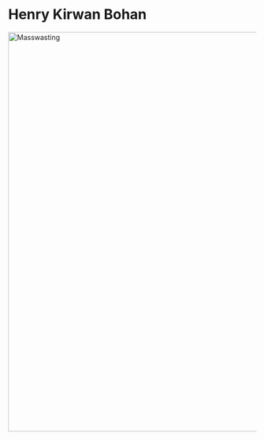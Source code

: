<html>
  <head>
    <meta charset="UTF-8">
    <meta name="viewport" content="width=device-width, initial-scale=10.0">
    
    
  </head>
  <body>
    <h1>Henry Kirwan Bohan</h1>
 <a href="/Page1.html">
 <img src="https://upload.wikimedia.org/wikipedia/commons/d/d5/TalusConesIsfjorden.jpg" alt=Masswasting width="1700" height="812">
</a>


    
